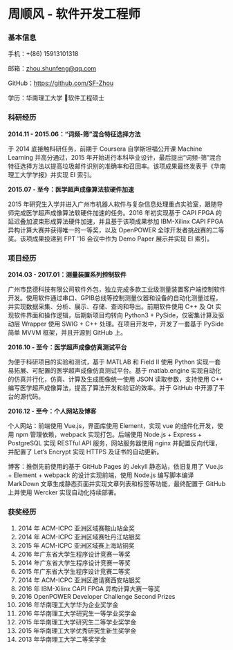 # 周顺风 - 软件开发工程师

### 基本信息

手机：+(86) 15913101318

邮箱：zhou.shunfeng@qq.com

GitHub：https://github.com/SF-Zhou

学历：华南理工大学 软件工程硕士

### 科研经历

**2014.11 - 2015.06：“词频-筛”混合特征选择方法**

于 2014 底接触科研任务，前期于 Coursera 自学斯坦福公开课 Machine Learning 并高分通过，2015 年开始进行本科毕业设计，最后提出“词频-筛”混合特征选择方法以提高垃圾邮件识别的准确率和召回率。该项成果最终发表于《华南理工大学学报》并实现 EI 索引。

**2015.07 - 至今：医学超声成像算法软硬件加速**

2015 年研究生入学并进入广州市机器人软件与复杂信息处理重点实验室，跟随导师完成医学超声成像算法软硬件加速的任务。2016 年初实现基于 CAPI FPGA 的延迟叠加波束形成算法硬件加速，并且基于该项成果参加 IBM-Xilinx CAPI FPGA 异构计算大赛并获得唯一的一等奖，以及 OpenPOWER 全球开发者挑战赛的二等奖。该项成果投递到 FPT '16 会议中作为 Demo Paper 展示并实现 EI 索引。

### 项目经历

**2014.03 - 2017.01：测量装置系列控制软件**

广州市昆德科技有限公司软件外包，独立完成多款工业级测量装置客户端控制软件开发。使用软件通过串口、GPIB总线等控制测量仪器和设备的自动化测量过程，并实现数据采集、分析、展示、存储、查询和导出。前期软件使用 C++ 及 Qt 实现软件界面和操作逻辑，后期新项目均转向 Python3 + PySide，仅密集计算及驱动层 Wrapper 使用 SWIG + C++ 处理。在项目开发中，开发了一套基于 PySide 简单 MVVM 框架，并且开源到 GitHub 上。

**2016.10 - 至今：医学超声成像仿真测试平台**

为便于科研项目的实验和测试，基于 MATLAB 和 Field II 使用 Python 实现一套易拓展、可配置的医学超声成像仿真测试平台。基于 matlab.engine 实现自动化的仿真并行化，仿真、计算及生成图像统一使用 JSON 读取参数，支持使用 C++ 编写医学超声成像算法，提高了算法开发和验证的效率。并于 GitHub 中开源了平台的源代码。

**2016.12 - 至今：个人网站及博客**

个人网站：前端使用 Vue.js，界面库使用 Element，实现 vue 的组件化开发，使用 npm 管理依赖，webpack 实现打包。后端使用 Node.js + Express + PostgreSQL 实现 RESTful API 服务，网站服务器使用 nginx 并配置反向代理，并配置了 Let’s Encrypt 实现 HTTPS 及证书的自动更新。

博客：推倒先前使用的基于 GitHub Pages 的 Jekyll 静态站，依旧复用了 Vue.js + Element + webpack 的设计实现前端，使用 Node.js 编写脚本编译 MarkDown 文章生成静态页面并实现文章列表和标签等功能，最终配置于 GitHub 上并使用 Wercker 实现自动化持续部署。

### 获奖经历

1. 2014 年 ACM-ICPC 亚洲区域赛鞍山站金奖
2. 2014 年 ACM-ICPC 亚洲区域赛牡丹江站银奖
3. 2015 年 ACM-ICPC 亚洲区域赛上海站铜奖
4. 2016 年广东省大学生程序设计竞赛一等奖
5. 2014 年广东省大学生程序设计竞赛一等奖
6. 2015 年广东省大学生程序设计竞赛二等奖
7. 2014 年 ACM-ICPC 亚洲区邀请赛西安站银奖
8. 2016 年 IBM-Xilinx CAPI FPGA 异构计算大赛一等奖
9. 2016 OpenPOWER Developer Challenge Second Prizes
10. 2016 年华南理工大学华为企业奖学金
11. 2016 年华南理工大学研究生一等学业奖学金
12. 2015 年华南理工大学研究生二等学业奖学金
13. 2015 年华南理工大学优秀研究生新生奖学金
14. 2013 年华南理工大学二等奖学金
